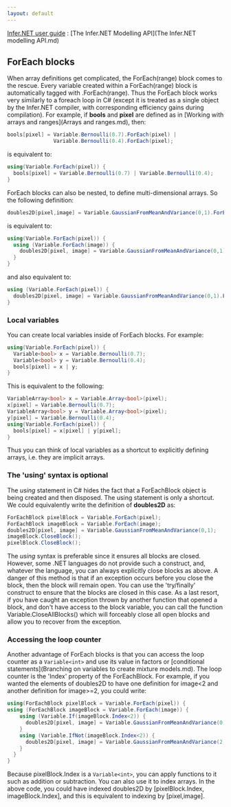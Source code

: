 ```yaml
---
layout: default 
--- 
```

[Infer.NET user guide](index.md) : [The Infer.NET Modelling API](The Infer.NET modelling API.md)

## ForEach blocks

When array definitions get complicated, the ForEach(range) block comes to the rescue. Every variable created within a ForEach(range) block is automatically tagged with .ForEach(range). Thus the ForEach block works very similarly to a foreach loop in C# (except it is treated as a single object by the Infer.NET compiler, with corresponding efficiency gains during compilation). For example, if **bools** and **pixel** are defined as in [Working with arrays and ranges](Arrays and ranges.md), then:

```csharp
bools[pixel] = Variable.Bernoulli(0.7).ForEach(pixel) |  
               Variable.Bernoulli(0.4).ForEach(pixel);
```

is equivalent to:

```csharp
using(Variable.ForEach(pixel)) {  
  bools[pixel] = Variable.Bernoulli(0.7) | Variable.Bernoulli(0.4);  
}
```

ForEach blocks can also be nested, to define multi-dimensional arrays. So the following definition: 

```csharp
doubles2D[pixel,image] = Variable.GaussianFromMeanAndVariance(0,1).ForEach(pixel,image);
```

is equivalent to:

```csharp
using(Variable.ForEach(pixel)) {  
  using (Variable.ForEach(image)) {  
    doubles2D[pixel, image] = Variable.GaussianFromMeanAndVariance(0,1);  
  }  
}
```

and also equivalent to:

```csharp
using (Variable.ForEach(pixel)) {  
  doubles2D[pixel, image] = Variable.GaussianFromMeanAndVariance(0,1).ForEach(image);  
}
```

### Local variables

You can create local variables inside of ForEach blocks. For example:

```csharp
using(Variable.ForEach(pixel)) {  
  Variable<bool> x = Variable.Bernoulli(0.7);  
  Variable<bool> y = Variable.Bernoulli(0.4);  
  bools[pixel] = x | y;  
}
```

This is equivalent to the following:

```csharp
VariableArray<bool> x = Variable.Array<bool>(pixel);  
x[pixel] = Variable.Bernoulli(0.7);  
VariableArray<bool> y = Variable.Array<bool>(pixel);  
y[pixel] = Variable.Bernoulli(0.4);  
using(Variable.ForEach(pixel)) {  
  bools[pixel] = x[pixel] | y[pixel];  
}
```

Thus you can think of local variables as a shortcut to explicitly defining arrays, i.e. they are implicit arrays.

### The 'using' syntax is optional

The _using_ statement in C# hides the fact that a ForEachBlock object is being created and then disposed. The using statement is only a shortcut. We could equivalently write the definition of **doubles2D** as:

```csharp
ForEachBlock pixelBlock = Variable.ForEach(pixel);  
ForEachBlock imageBlock = Variable.ForEach(image);  
doubles2D[pixel, image] = Variable.GaussianFromMeanAndVariance(0,1);  
imageBlock.CloseBlock();  
pixelBlock.CloseBlock();
```

The _using_ syntax is preferable since it ensures all blocks are closed. However, some .NET languages do not provide such a construct, and, whatever the language, you can always explicitly close blocks as above. A danger of this method is that if an exception occurs before you close the block, then the block will remain open. You can use the 'try/finally' construct to ensure that the blocks are closed in this case. As a last resort, if you have caught an exception thrown by another function that opened a block, and don't have access to the block variable, you can call the function Variable.CloseAllBlocks() which will forceably close all open blocks and allow you to recover from the exception.

### Accessing the loop counter

Another advantage of ForEach blocks is that you can access the loop counter as a `Variable<int>` and use its value in factors or [conditional statements](Branching on variables to create mixture models.md). The loop counter is the 'Index' property of the ForEachBlock. For example, if you wanted the elements of doubles2D to have one definition for image<2 and another definition for image>=2, you could write:

```csharp
using(ForEachBlock pixelBlock = Variable.ForEach(pixel)) {  
using (ForEachBlock imageBlock = Variable.ForEach(image)) {  
    using (Variable.If(imageBlock.Index<2)) {  
      doubles2D[pixel, image] = Variable.GaussianFromMeanAndVariance(0,1);   
    }  
    using (Variable.IfNot(imageBlock.Index<2)) {  
      doubles2D[pixel, image] = Variable.GaussianFromMeanAndVariance(2,3);  
    }  
  }  
}
```

Because pixelBlock.Index is a `Variable<int>`, you can apply functions to it such as addition or subtraction. You can also use it to index arrays. In the above code, you could have indexed doubles2D by \[pixelBlock.Index, imageBlock.Index\], and this is equivalent to indexing by \[pixel,image\].
